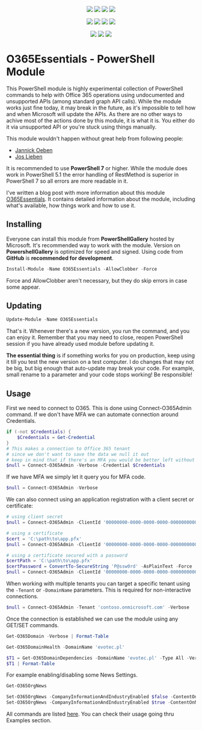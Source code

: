 ﻿<p align="center">
  <a href="https://dev.azure.com/evotecpl/O365Essentials/_build/results?buildId=latest"><img src="https://dev.azure.com/evotecpl/O365Essentials/_apis/build/status/EvotecIT.O365Essentials"></a>
  <a href="https://www.powershellgallery.com/packages/O365Essentials"><img src="https://img.shields.io/powershellgallery/v/O365Essentials.svg"></a>
  <a href="https://www.powershellgallery.com/packages/O365Essentials"><img src="https://img.shields.io/powershellgallery/vpre/O365Essentials.svg?label=powershell%20gallery%20preview&colorB=yellow"></a>
  <a href="https://github.com/EvotecIT/O365Essentials"><img src="https://img.shields.io/github/license/EvotecIT/O365Essentials.svg"></a>
</p>

<p align="center">
  <a href="https://www.powershellgallery.com/packages/O365Essentials"><img src="https://img.shields.io/powershellgallery/p/O365Essentials.svg"></a>
  <a href="https://github.com/EvotecIT/O365Essentials"><img src="https://img.shields.io/github/languages/top/evotecit/O365Essentials.svg"></a>
  <a href="https://github.com/EvotecIT/O365Essentials"><img src="https://img.shields.io/github/languages/code-size/evotecit/O365Essentials.svg"></a>
  <a href="https://www.powershellgallery.com/packages/O365Essentials"><img src="https://img.shields.io/powershellgallery/dt/O365Essentials.svg"></a>
</p>

<p align="center">
  <a href="https://twitter.com/PrzemyslawKlys"><img src="https://img.shields.io/twitter/follow/PrzemyslawKlys.svg?label=Twitter%20%40PrzemyslawKlys&style=social"></a>
  <a href="https://evotec.xyz/hub"><img src="https://img.shields.io/badge/Blog-evotec.xyz-2A6496.svg"></a>
  <a href="https://www.linkedin.com/in/pklys"><img src="https://img.shields.io/badge/LinkedIn-pklys-0077B5.svg?logo=LinkedIn"></a>
</p>

# O365Essentials - PowerShell Module

This PowerShell module is highly experimental collection of PowerShell commands to help with Office 365 operations using undocumented and unsupported APIs (among standard graph API calls).
While the module works just fine today, it may break in the future, as it's impossible to tell how and when Microsoft will update the APIs.
As there are no other ways to achive most of the actions done by this module, it is what it is. You either do it via unsupported API or you're stuck using things manually.

This module wouldn't happen without great help from following people:

- [Jannick Oeben](https://twitter.com/JannickOeben)
- [Jos Lieben](https://twitter.com/joslieben)

It is recommended to use **PowerShell 7** or higher. While the module does work in PowerShell 5.1 the error handling of RestMethod is superior in PowerShell 7 so all errors are more readable in it.

I've written a blog post with more information about this module [O365Essentials](https://evotec.xyz/configuring-office-365-settings-using-powershell-the-non-supported-way/).
It contains detailed information about the module, including what's available, how things work and how to use it.

## Installing

Everyone can install this module from **PowerShellGallery** hosted by Microsoft. It's recommended way to work with the module.
Version on **PowershellGallery** is optimized for speed and signed. Using code from **GitHub** is **recommended for development**.

```powershell
Install-Module -Name O365Essentials -AllowClobber -Force
```

Force and AllowClobber aren't necessary, but they do skip errors in case some appear.

## Updating

```powershell
Update-Module -Name O365Essentials
```

That's it. Whenever there's a new version, you run the command, and you can enjoy it. Remember that you may need to close, reopen PowerShell session if you have already used module before updating it.

**The essential thing** is if something works for you on production, keep using it till you test the new version on a test computer. I do changes that may not be big, but big enough that auto-update may break your code. For example, small rename to a parameter and your code stops working! Be responsible!

## Usage

First we need to connect to O365. This is done using Connect-O365Admin command. If we don't have MFA we can automate connection around Credentials.

```powershell
if (-not $Credentials) {
    $Credentials = Get-Credential
}
# This makes a connection to Office 365 tenant
# since we don't want to save the data we null it out
# keep in mind that if there's an MFA you would be better left without Credentials and just let it prompt you
$null = Connect-O365Admin -Verbose -Credential $Credentials
```

If we have MFA we simply let it query you for MFA code.

```powershell
$null = Connect-O365Admin -Verbose
```

We can also connect using an application registration with a client secret or certificate:

```powershell
# using client secret
$null = Connect-O365Admin -ClientId '00000000-0000-0000-0000-000000000000' -ClientSecret 'mySecret'

# using a certificate
$cert = 'C:\path\to\app.pfx'
$null = Connect-O365Admin -ClientId '00000000-0000-0000-0000-000000000000' -Certificate $cert

# using a certificate secured with a password
$certPath = 'C:\path\to\app.pfx'
$certPassword = ConvertTo-SecureString 'P@ssw0rd' -AsPlainText -Force
$null = Connect-O365Admin -ClientId '00000000-0000-0000-0000-000000000000' -Certificate $certPath -CertificatePassword $certPassword
```

When working with multiple tenants you can target a specific tenant using the `-Tenant` or `-DomainName` parameters. This is required for non-interactive connections.

```powershell
$null = Connect-O365Admin -Tenant 'contoso.onmicrosoft.com' -Verbose
```

Once the connection is established we can use the module using any GET/SET commands.

```powershell
Get-O365Domain -Verbose | Format-Table

Get-O365DomainHealth -DomainName 'evotec.pl'

$T1 = Get-O365DomainDependencies -DomainName 'evotec.pl' -Type All -Verbose
$T1 | Format-Table
```

For example enabling/disabling some News Settings.

```powershell
Get-O365OrgNews

Set-O365OrgNews -CompanyInformationAndIndustryEnabled $false -ContentOnNewTabEnabled $false -Verbose
Set-O365OrgNews -CompanyInformationAndIndustryEnabled $true -ContentOnNewTabEnabled $true -Verbose
```

All commands are listed [here](COMMANDS.MD). You can check their usage going thru Examples section.
